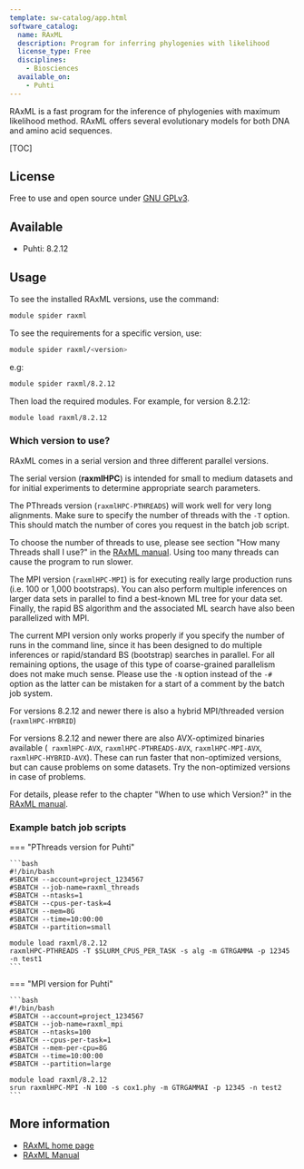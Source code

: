 ```yaml
---
template: sw-catalog/app.html
software_catalog:
  name: RAxML
  description: Program for inferring phylogenies with likelihood
  license_type: Free
  disciplines:
    - Biosciences
  available_on:
    - Puhti
---
```


RAxML is a fast program for the inference of phylogenies with maximum likelihood method. RAxML offers several evolutionary models for both DNA and amino acid sequences.

[TOC]

## License

Free to use and open source under [GNU GPLv3](https://www.gnu.org/licenses/gpl-3.0.html).

## Available

- Puhti: 8.2.12

## Usage

To see the installed RAxML versions, use the command:

```bash
module spider raxml
```

To see the requirements for a specific version, use:

```bash
module spider raxml/<version>
```

e.g:

```bash
module spider raxml/8.2.12
```

Then load the required modules. For example, for version 8.2.12:

```bash
module load raxml/8.2.12
```

### Which version to use?

RAxML comes in a serial version and three different parallel versions.

The serial version (**raxmlHPC**) is intended for small to medium datasets and for initial experiments to determine appropriate search parameters.

The PThreads version (`raxmlHPC-PTHREADS`) will work well for very long alignments. Make sure to specify the number of threads with the ­`-T` option. This should match the number of cores you request in the batch job script.

To choose the number of threads to use, please see section "How many Threads shall I use?" in the [RAxML manual](https://cme.h-its.org/exelixis/resource/download/NewManual.pdf). Using too many threads can cause the program to run slower.

The MPI version (`raxmlHPC-MPI`) is for executing really large production runs (i.e. 100 or 1,000 bootstraps). You can also perform multiple inferences on larger data sets in parallel to find a best-known ML tree for your data set. Finally, the rapid BS algorithm and the associated ML search have also been parallelized with MPI.
 
The current MPI version only works properly if you specify the number of runs in the command line, since it has been designed to do multiple inferences or rapid/standard BS (bootstrap) searches in parallel. For all remaining options, the usage of this type of coarse-grained parallelism does not make much sense. Please use the `-N` option instead of the `-#` option as the latter can be mistaken for a start of a comment by the batch job system.

For versions 8.2.12 and newer there is also a hybrid MPI/threaded version (`raxmlHPC-HYBRID`)

For versions 8.2.12 and newer there are also AVX-optimized binaries available (` raxmlHPC-AVX`, `raxmlHPC-PTHREADS-AVX`, `raxmlHPC-MPI-AVX`, `raxmlHPC-HYBRID-AVX`). These can run faster that non-optimized versions, but can cause problems on some datasets. Try the non-optimized versions in case of problems.

For details, please refer to the chapter "When to use which Version?" in the [RAxML manual](https://cme.h-its.org/exelixis/resource/download/NewManual.pdf).

### Example batch job scripts

=== "PThreads version for Puhti"

    ```bash
    #!/bin/bash
    #SBATCH --account=project_1234567
    #SBATCH --job-name=raxml_threads
    #SBATCH --ntasks=1
    #SBATCH --cpus-per-task=4
    #SBATCH --mem=8G
    #SBATCH --time=10:00:00
    #SBATCH --partition=small

    module load raxml/8.2.12
    raxmlHPC-PTHREADS -T $SLURM_CPUS_PER_TASK ­-s alg -­m GTRGAMMA ­-p 12345 ­-n test1
    ```

=== "MPI version for Puhti"

    ```bash
    #!/bin/bash
    #SBATCH --account=project_1234567
    #SBATCH --job-name=raxml_mpi
    #SBATCH --ntasks=100
    #SBATCH --cpus-per-task=1
    #SBATCH --mem-per-cpu=8G
    #SBATCH --time=10:00:00
    #SBATCH --partition=large

    module load raxml/8.2.12
    srun raxmlHPC-MPI -N 100 -s cox1.phy -m GTRGAMMAI -p 12345 -n test2
    ```

## More information

* [RAxML home page](http://www.exelixis-lab.org/)
* [RAxML Manual](https://cme.h-its.org/exelixis/resource/download/NewManual.pdf)
